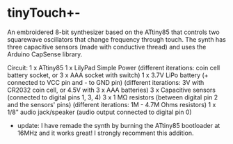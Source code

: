 tinyTouch+-
===========

An embroidered 8-bit synthesizer based on the ATtiny85 that controls two squarewave oscillators that change frequency through touch. 
The synth has three capacitive sensors (made with conductive thread) and uses the Arduino CapSense library. 

Circuit:
1 x ATtiny85
1 x LilyPad Simple Power (different iterations: coin cell battery socket, or 3 x AAA socket with switch)
1 x 3.7V LiPo battery (+ connected to VCC pin and - to GND pin) (different iterations: 3V with CR2032 coin cell, or 4.5V with 3 x AAA batteries)
3 x Capacitive sensors (connected to digital pins 1, 3, 4)
3 x 1 MΩ resistors (between digital pin 2 and the sensors' pins) (different iterations: 1M - 4.7M Ohms resistors)
1 x 1/8" audio jack/speaker (audio output connected to digital pin 0)

* update: I have remade the synth by burning the ATtiny85 bootloader at 16MHz and it works great! I strongly recomment this addition.

